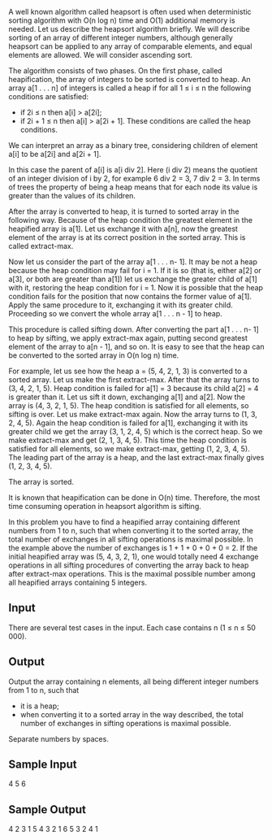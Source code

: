 A well known algorithm called heapsort is often used when deterministic sorting algorithm with O(n log n) time and O(1) additional memory is needed. Let us describe the heapsort algorithm briefly. We will describe sorting of an array of different integer numbers, although generally heapsort can be applied to any array of comparable elements, and equal elements are allowed. We will consider ascending sort.

The algorithm consists of two phases. On the first phase, called heapification, the array of integers to be sorted is converted to heap. An array a[1 . . . n] of integers is called a heap if for all 1 ≤ i ≤ n the following conditions are satisfied:

- if 2i ≤ n then a[i] > a[2i];
- if 2i + 1 ≤ n then a[i] > a[2i + 1].
These conditions are called the heap conditions.

We can interpret an array as a binary tree, considering children of element a[i] to be a[2i] and a[2i + 1].

In this case the parent of a[i] is a[i div 2]. Here (i div 2) means the quotient of an integer division of i by 2, for example 6 div 2 = 3, 7 div 2 = 3. In terms of trees the property of being a heap means that for each node its value is greater than the values of its children.

After the array is converted to heap, it is turned to sorted array in the following way. Because of the heap condition the greatest element in the heapified array is a[1]. Let us exchange it with a[n], now the greatest element of the array is at its correct position in the sorted array. This is called extract-max.

Now let us consider the part of the array a[1 . . . n- 1]. It may be not a heap because the heap condition may fail for i = 1. If it is so (that is, either a[2] or a[3], or both are greater than a[1]) let us exchange the greater child of a[1] with it, restoring the heap condition for i = 1. Now it is possible that the heap condition fails for the position that now contains the former value of a[1]. Apply the same procedure to it, exchanging it with its greater child. Proceeding so we convert the whole array a[1 . . . n - 1] to heap.

This procedure is called sifting down. After converting the part a[1 . . . n- 1] to heap by sifting, we apply extract-max again, putting second greatest element of the array to a[n - 1], and so on. It is easy to see that the heap can be converted to the sorted array in O(n log n) time.

For example, let us see how the heap a = (5, 4, 2, 1, 3) is converted to a sorted array. Let us make the first extract-max. After that the array turns to (3, 4, 2, 1, 5). Heap condition is failed for a[1] = 3 because its child a[2] = 4 is greater than it. Let us sift it down, exchanging a[1] and a[2]. Now the array is (4, 3, 2, 1, 5). The heap condition is satisfied for all elements, so sifting is over. Let us make extract-max again. Now the array turns to (1, 3, 2, 4, 5). Again the heap condition is failed for a[1], exchanging it with its greater child we get the array (3, 1, 2, 4, 5) which is the correct heap. So we make extract-max and get (2, 1, 3, 4, 5). This time the heap condition is satisfied for all elements, so we make extract-max, getting (1, 2, 3, 4, 5). The leading part of the array is a heap, and the last extract-max finally gives (1, 2, 3, 4, 5).

The array is sorted.

It is known that heapification can be done in O(n) time. Therefore, the most time consuming operation in heapsort algorithm is sifting.

In this problem you have to find a heapified array containing different numbers from 1 to n, such that when converting it to the sorted array, the total number of exchanges in all sifting operations is maximal possible. In the example above the number of exchanges is 1 + 1 + 0 + 0 + 0 = 2. If the initial heapified array was (5, 4, 3, 2, 1), one would totally need 4 exchange operations in all sifting procedures of converting the array back to heap after extract-max operations. This is the maximal possible number among all heapified arrays containing 5 integers.

## Input

There are several test cases in the input. Each case contains n (1 ≤ n ≤ 50 000).

## Output

Output the array containing n elements, all being different integer numbers from 1 to n, such that

- it is a heap;
- when converting it to a sorted array in the way described, the total number of exchanges in sifting operations is maximal possible.

Separate numbers by spaces.

## Sample Input

4
5
6

## Sample Output

4 2 3 1
5 4 3 2 1
6 5 3 2 4 1